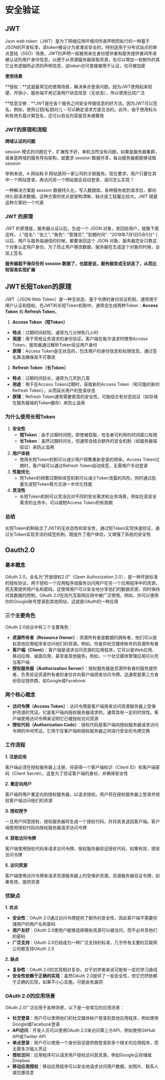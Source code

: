 # 安全验证

## JWT

Json web token（JWT）是为了网络应用环境间传递声明而执行的一种基于JSON的开发标准，该token被设计为紧凑且安全的，特别适用于分布式站点的单点登陆（SSO）场景。JWT的声明一般被用来在身份提供者和服务提供者间传递被认证的用户身份信息，以便于从资源服务器获取资源，也可以增加一些额外的其它业务逻辑所必须的声明信息，该token也可直接被用于认证，也可被加密

**使用场景**

**授权：**这是最常见的使用场景，解决单点登录问题。因为JWT使用起来轻便，开销小，服务端不用记录用户状态信息（无状态），所以使用比较广泛

**信息交换：**JWT是在各个服务之间安全传输信息的好方法。因为JWT可以签名，例如，使用公钥/私钥对儿 - 可以确定请求方是合法的。此外，由于使用标头和有效负载计算签名，还可以验证内容是否未被篡改

### JWT的原理和流程

**跨域认证的问题**

session 模式的问题在于，扩展性不好。单机当然没有问题，如果是服务器集群，或者是跨域的服务导向架构，就要求 session 数据共享，每台服务器都能够读取 session

举例来说，A 网站和 B 网站是同一家公司的关联服务。现在要求，用户只要在其中一个网站登录，再访问另一个网站就会自动登录，请问怎么实现？

一种解决方案是 session 数据持久化，写入数据库。各种服务收到请求后，都向持久层请求数据。这种方案的优点是架构清晰，缺点是工程量比较大。JWT 就是这种方案的一个代表

### JWT 的原理

JWT 的原理是，服务器认证以后，生成一个 JSON 对象，发回给用户，就像下面这样。 { "姓名": "张三", "角色": "管理员", "到期时间": "2018年7月1日0点0分" } 以后，用户与服务端通信的时候，都要发回这个 JSON 对象。服务器完全只靠这个对象认定用户身份。为了防止用户篡改数据，服务器在生成这个对象的时候，会加上签名

**服务器就不保存任何 session 数据了，也就是说，服务器变成无状态了，从而比较容易实现扩展**

## JWT长短Token的原理

JWT（JSON Web Token）是一种无状态、基于令牌的身份验证机制，通常用于用户认证和授权。在JWT的长短Token机制中，通常会生成两种Token：**Access Token** 和 **Refresh Token**。

1. **Access Token（短Token）**

- **特点**：过期时间较短，通常为几分钟到几小时
- **用途**：用于常规业务请求的身份验证。客户端在每次请求时携带Access Token，服务器通过解析Token验证用户身份
- **原理**：Access Token是无状态的，包含用户的身份信息和权限信息，通过签名算法确保其不可篡改

2. **Refresh Token（长Token）**

- **特点**：过期时间较长，通常为几天到几周
- **用途**：用于在Access Token过期时，获取新的Access Token（和可能的新的Refresh Token），从而延长用户的登录状态
- **原理**：Refresh Token通常需要更高的安全性，可能结合有状态验证（如存储在服务器端的Token缓存）来防止滥用

### 为什么使用长短Token

1. **安全性**
   - **短Token**：由于过期时间短，即使被窃取，攻击者可利用的时间窗口有限
   - **长Token**：虽然过期时间长，但通常会结合额外的安全机制（如服务器端验证）来防止滥用
2. **用户体验**
   - 使用长短Token机制可以减少用户频繁重新登录的频率。Access Token过期时，客户端可以通过Refresh Token自动续签，无需用户手动登录
3. **性能优化**
   - 短Token的频繁过期和续签机制可以减少Token泄露的风险，同时通过批量生成短Token等方式进一步优化性能
4. **灵活性**
   - 长短Token机制可以灵活应对不同的安全需求和业务场景，例如在高安全需求的业务中，可以缩短Access Token的有效期

### 总结

长短Token机制结合了JWT的无状态性和安全性，通过短Token实现快速验证，通过长Token实现灵活的续签机制，既提升了用户体验，又增强了系统的安全性

## Oauth2.0

### 基本概念

OAuth 2.0，全名为“开放授权2.0”（Open Authorization 2.0），是一种开放标准的授权协议，用于授权一个应用程序或服务访问用户在另一个应用程序中的资源，而无需提供用户名和密码。这使得用户可以安全地分享他们的数据资源，同时保持对其数据的控制。OAuth 2.0在现代互联网应用中被广泛使用，例如，你可以使用你的Google账号登录到其他网站，这就是OAuth的一种应用

### 三个主要角色

OAuth 2.0协议中有三个主要角色：

- **资源所有者（Resource Owner）**：资源所有者是数据的拥有者，他们可以授权其他应用程序来访问他们的资源。例如，你是你社交媒体账号的资源所有者
- **客户端（Client）**：客户端是请求访问资源的应用程序。它可以是Web应用、移动应用、桌面应用，甚至是其他服务。例如，一个社交媒体管理应用可以充当客户端
- **授权服务器（Authorization Server）**：授权服务器是资源所有者的服务提供者，负责验证资源所有者的身份并向客户端颁发访问令牌。这通常是第三方身份验证提供商，如Google或Facebook

### 两个核心概念

- **访问令牌（Access Token）**：访问令牌是客户端用来访问资源服务器上受保护资源的凭证。它是客户端向授权服务器请求的，通常具有一定的时效性。客户端使用访问令牌来证明它已被授权访问资源
- **授权代码（Authorization Code）**：授权代码是客户端向授权服务器请求访问令牌的中间凭证。它用于在客户端和授权服务器之间进行安全的令牌交换

### 工作流程

**1. 注册应用**

客户端必须在授权服务器上注册，并获得一个客户端标识（Client ID）和客户端密码（Client Secret）。这是为了验证客户端的身份，并确保安全性

**2. 重定向用户**

客户端将用户重定向到授权服务器，以请求授权。用户将在授权服务器上登录并授权客户端访问他们的资源

**3. 授权授予**

一旦用户同意授权，授权服务器将生成一个授权代码，并将其发送回客户端。客户端使用授权代码向授权服务器请求访问令牌

**4. 获取访问令牌**

客户端使用授权代码来请求访问令牌。授权服务器验证授权代码，如果有效，颁发访问令牌

**5. 访问资源**

客户端使用访问令牌来请求资源服务器上的受保护资源。资源服务器验证令牌，如果有效，提供资源

### 优缺点

**1. 优点**

- **安全性**：OAuth 2.0通过访问令牌提供了额外的安全性，因此客户端不需要存储用户的用户名和密码
- **用户友好**：OAuth 2.0使用户能够选择哪些资源可以被访问，而不必共享他们的密码
- **广泛支持**：OAuth 2.0已经成为一种广泛支持的标准，几乎所有主要的互联网公司都支持OAuth 2.0

**2. 缺点**

- **复杂性**：OAuth 2.0的实现相对复杂，对于初学者来说可能有一定的学习曲线
- **安全性依赖于正确的实现**：虽然OAuth 2.0提供了一些安全性，但它仍然依赖于正确的实现，如果不小心实施，可能会有漏洞

### OAuth 2.0的应用场景

OAuth 2.0广泛应用于各种场景，以下是一些常见的应用场景：

- **社交登录**：用户可以使用他们的社交媒体帐户登录到其他应用程序，例如使用Google或Facebook登录
- **API访问**：开发人员可以使用OAuth 2.0来访问第三方API，例如使用GitHub API或Twitter API
- **单点登录**：用户可以使用一个身份验证提供商登录到多个相关的应用程序，而无需多次输入凭证
- **授权访问**：应用程序可以请求用户授权访问其资源，例如Google云存储或Dropbox
- **移动应用授权**：移动应用程序可以安全地请求访问用户数据，如照片、联系人或位置信息